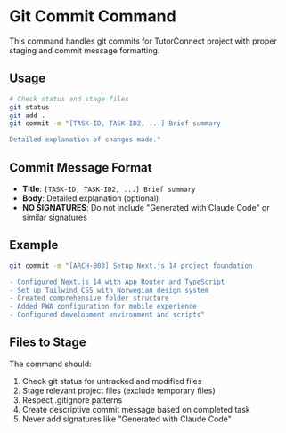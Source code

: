 # Git Commit Command

This command handles git commits for TutorConnect project with proper staging and commit message formatting.

## Usage
```bash
# Check status and stage files
git status
git add .
git commit -m "[TASK-ID, TASK-ID2, ...] Brief summary

Detailed explanation of changes made."
```

## Commit Message Format
- **Title**: `[TASK-ID, TASK-ID2, ...] Brief summary`
- **Body**: Detailed explanation (optional)
- **NO SIGNATURES**: Do not include "Generated with Claude Code" or similar signatures

## Example
```bash
git commit -m "[ARCH-003] Setup Next.js 14 project foundation

- Configured Next.js 14 with App Router and TypeScript
- Set up Tailwind CSS with Norwegian design system
- Created comprehensive folder structure
- Added PWA configuration for mobile experience
- Configured development environment and scripts"
```

## Files to Stage
The command should:
1. Check git status for untracked and modified files
2. Stage relevant project files (exclude temporary files)
3. Respect .gitignore patterns
4. Create descriptive commit message based on completed task
5. Never add signatures like "Generated with Claude Code"